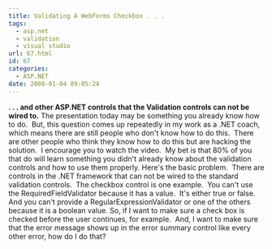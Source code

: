 ```yaml
---
title: Validating A WebForms Checkbox . . .
tags:
  - asp.net
  - validation
  - visual studio
url: 67.html
id: 67
categories:
  - ASP.NET
date: 2008-01-04 09:05:24
---
```


**. . . and other ASP.NET controls that the Validation controls can not be wired to.** The presentation today may be something you already know how to do.  But, this question comes up repeatedly in my work as a .NET coach, which means there are still people who don't know how to do this.  There are other people who think they know how to do this but are hacking the solution.  I encourage you to watch the video.  My bet is that 80% of you that do will learn something you didn't already know about the validation controls and how to use them properly. Here's the basic problem.  There are controls in the .NET framework that can not be wired to the standard validation controls.  The checkbox control is one example.  You can't use the RequiredFieldValidator because it has a value.  It's either true or false.  And you can't provide a RegularExpressionValidator or one of the others because it is a boolean value. So, if I want to make sure a check box is checked before the user continues, for example.  And, I want to make sure that the error message shows up in the error summary control like every other error, how do I do that?